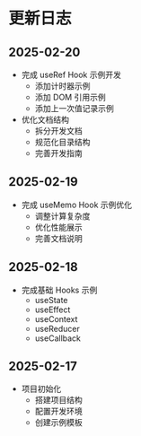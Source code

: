 # 更新日志

## 2025-02-20
- 完成 useRef Hook 示例开发
  - 添加计时器示例
  - 添加 DOM 引用示例
  - 添加上一次值记录示例
- 优化文档结构
  - 拆分开发文档
  - 规范化目录结构
  - 完善开发指南

## 2025-02-19
- 完成 useMemo Hook 示例优化
  - 调整计算复杂度
  - 优化性能展示
  - 完善文档说明

## 2025-02-18
- 完成基础 Hooks 示例
  - useState
  - useEffect
  - useContext
  - useReducer
  - useCallback

## 2025-02-17
- 项目初始化
  - 搭建项目结构
  - 配置开发环境
  - 创建示例模板
